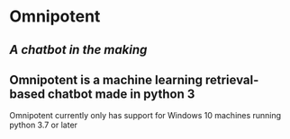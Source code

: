 # Omnipotent
*A chatbot in the making*
---------------------------
Omnipotent is a machine learning retrieval-based chatbot made in python 3
---------------------------
Omnipotent currently only has support for Windows 10 machines running python 3.7 or later
